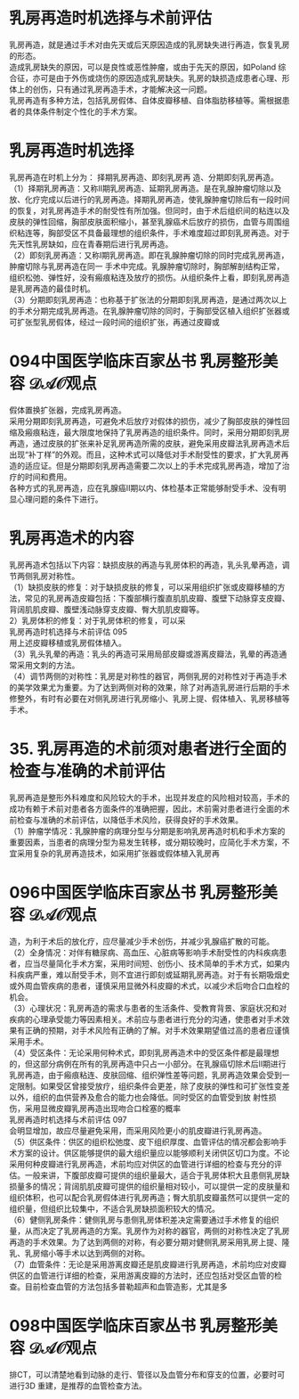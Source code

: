 # 乳房再造时机选择与术前评估  
乳房再造，就是通过手术对由先天或后天原因造成的乳房缺失进行再造，恢复乳房的形态。  
造成乳房缺失的原因，可以是良性或恶性肿瘤，或由于先天的原因，如Poland 综合征，亦可是由于外伤或烧伤的原因造成乳房缺失。乳房的缺损造成患者心理、形体上的创伤，只有通过乳房再造手术，才能解决这一问题。  
乳房再造有多种方法，包括乳房假体、自体皮瓣移植、自体脂肪移植等。需根据患者的具体条件制定个性化的手术方案。  
#  乳房再造时机选择  
乳房再造在时机上分为： 择期乳房再造、即刻乳房再 造、分期即刻乳房再造。  
（1）择期乳房再造：又称Ⅱ期乳房再造、延期乳房再造。是在乳腺肿瘤切除以及放、化疗完成以后进行的乳房再造。择期乳房再造，使乳腺肿瘤切除后有一段时间的恢复，对乳房再造手术的耐受性有所加强。但同时，由于术后组织间的粘连以及皮肤的弹性回缩，胸部皮肤面积缩小，甚至乳腺癌术后放疗的损伤，血管与周围组织粘连等，胸部受区不具备最理想的组织条件，手术难度超过即刻乳房再造。对于先天性乳房缺如，应在青春期后进行乳房再造。  
（2）即刻乳房再造：又称Ⅰ期乳房再造。即在乳腺肿瘤切除的同时完成乳房再造，肿瘤切除与乳房再造在同一 手术中完成。乳腺肿瘤切除时，胸部解剖结构正常，组织松弛、弹性好，没有瘢痕粘连及放疗的损伤。从组织条件上看，即刻乳房再造是乳房再造的最佳时机。  
（3）分期即刻乳房再造：也称基于扩张法的分期即刻乳房再造，是通过两次以上的手术分期完成乳房再造。在乳腺肿瘤切除的同时，于胸部受区植入组织扩张器或可扩张型乳房假体，经过一段时间的组织扩张，再通过皮瓣或  
# 094中国医学临床百家丛书 乳房整形美容  $\mathcal{D A O}$观点  
假体置换扩张器，完成乳房再造。  
采用分期即刻乳房再造，可避免术后放疗对假体的损伤，减少了胸部皮肤的弹性回缩及瘢痕粘连，最大限度地保持了乳房再造的组织条件。同时，采用分期即刻乳房再造，通过皮肤的扩张来补足乳房再造所需的皮肤，避免采用皮瓣法乳房再造术后出现“补丁样”的外观。而且，这种术式可以降低对手术耐受性的要求，扩大乳房再造的适应证。但是分期即刻乳房再造需要二次以上的手术完成乳房再造，增加了治疗的时间和费用。  
各种方式的乳房再造，应在乳腺癌Ⅱ期以内、体检基本正常能够耐受手术、没有明显心理问题的条件下进行。  
#  乳房再造术的内容  
乳房再造术包括以下内容：缺损皮肤的再造与乳房体积的再造，乳头乳晕再造，调节两侧乳房对称性。  
（1）缺损皮肤的修复：对于缺损皮肤的修复，可以采用组织扩张或皮瓣移植的方法，常见的乳房再造皮瓣包括：下腹部横行腹直肌肌皮瓣、腹壁下动脉穿支皮瓣、背阔肌肌皮瓣、腹壁浅动脉穿支皮瓣、臀大肌肌皮瓣等。  
2）乳房体积的修复：对于乳房体积的修复，可以采  
乳房再造时机选择与术前评估 095  
用上述皮瓣移植或乳房假体植入。  
（3）乳头乳晕的再造：乳头的再造可采用局部皮瓣或游离皮瓣法，乳晕的再造通常采用文刺的方法。  
（4）调节两侧的对称性：乳房是对称性的器官，两侧乳房的对称性对于再造手术的美学效果尤为重要。为了达到两侧对称的效果，除了对再造乳房进行后期的手术修整外，有时有必要在对侧乳房进行乳房缩小、乳房上提、假体植入、乳房移植等手术。  
# 35. 乳房再造的术前须对患者进行全面的检查与准确的术前评估  
乳房再造是整形外科难度和风险较大的手术，出现并发症的风险相对较高，手术的成功有赖于术前对患者各方面条件的准确把握，因此，术前需对患者进行全面的术前检查与准确的术前评估，以降低手术风险，获得良好的手术效果。  
（1）肿瘤学情况：乳腺肿瘤的病理分型与分期是影响乳房再造时机和手术方案的重要因素，当患者的病理分型为易发生转移，或分期较晚时，应简化手术方案，不宜采用复杂的乳房再造技术，如采用扩张器或假体植入乳房再  
# 096中国医学临床百家丛书 乳房整形美容  $\mathcal{D A O}$观点  
造，为利于术后的放化疗，应尽量减少手术创伤，并减少乳腺癌扩散的可能。  
（2）全身情况：对伴有糖尿病、高血压、心脏病等影响手术耐受性的内科疾病患者，应当尽量简化手术方案，采用时间短、创伤小、技术简单的手术方式，如果内科疾病严重，难以耐受手术，则不宜进行即刻或延期乳房再造。对于有长期吸烟史或外周血管疾病的患者，谨慎采用显微外科皮瓣的术式，以减少术后吻合口血栓的机会。  
（3）心理状况：乳房再造的需求与患者的生活条件、受教育背景、家庭状况和对疾病的心理承受能力等因素相关。术前应与患者进行充分的沟通，使患者对手术效果有正确的预期，对手术风险有正确的了解。对手术效果期望值过高的患者应谨慎采用手术。  
（4）受区条件：无论采用何种术式，即刻乳房再造术中的受区条件都是最理想的，但这部分病例在所有的乳房再造中只占一小部分。在乳腺癌切除术后Ⅱ期进行乳房再造，由于瘢痕粘连、皮肤回缩、组织弹性差等问题，乳房再造效果会受到一定限制。如果受区曾接受放疗，组织条件会更差，除了皮肤的弹性和可扩张性变差以外，组织的血供营养及愈合的能力也会降低。同时受区的血管受到放 射性损伤，采用显微皮瓣乳房再造出现吻合口栓塞的概率  
乳房再造时机选择与术前评估 097  
会明显增加，故应尽量避免采用，而采用风险更小的肌皮瓣进行乳房再造。  
（5）供区条件：供区的组织松弛度、皮下组织厚度、血管评估的情况都会影响手术方案的设计。供区能够提供的最大组织量应以能够顺利关闭供区切口为度。不论采用何种皮瓣进行乳房再造，术前均应对供区的血管进行详细的检查与充分的评估。一般来讲，下腹部皮瓣可提供的组织量最大，适合于乳房体积大且患侧乳房缺损量多的情况；背阔肌肌皮瓣可提供的组织量相对较小，可以提供一定的皮肤量和组织体积，也可以配合乳房假体进行乳房再造；臀大肌肌皮瓣虽然可以提供一定的组织量，但组织比较集中，不适合乳房缺损面积较大的情况。  
（6）健侧乳房条件：健侧乳房与患侧乳房体积差决定需要通过手术修复的组织量，从而决定了乳房再造的方案。乳房作为对称的器官，两侧的对称性决定了乳房再造的手术效果。为了达到两侧的对称，有必要分期对健侧乳房采用乳房上提、隆乳、乳房缩小等手术以达到两侧的对称。  
（7）血管条件：无论是采用游离皮瓣还是肌皮瓣进行乳房再造，术前均应对皮瓣供区的血管进行详细的检查，采用游离皮瓣的方法时，还应包括对受区血管的检查。目前检查血管的方法包括多普勒超声和血管造影，尤其是多  
# 098中国医学临床百家丛书 乳房整形美容  $\mathcal{D A O}$观点  
排CT，可以清楚地看到动脉的走行、管径以及血管分布和穿支的位置，必要时可进行3D 重建，是推荐的血管检查方法。  